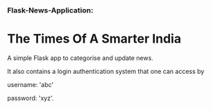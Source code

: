 ### Flask-News-Application:
# The Times Of A Smarter India

A simple Flask app to categorise and update news.

It also contains a login authentication system that one can access by

username: 'abc'

password: 'xyz'.
